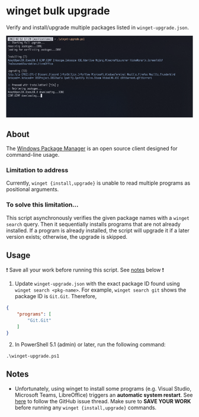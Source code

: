 # winget bulk upgrade

Verify and install/upgrade multiple packages listed in `winget-upgrade.json`.

![sample run](screenshots/run_example.png)


## About

The [Windows Package Manager](https://docs.microsoft.com/en-us/windows/package-manager/winget/) is an open source client designed for command-line usage.

### Limitation to address
Currently, `winget {install,upgrade}` is unable to read multiple programs as positional arguments.

### To solve this limitation...
This script asynchronously verifies the given package names with a `winget search` query. Then it sequentially installs programs that are not already installed. If a program is already installed, the script will upgrade it if a later version exists; otherwise, the upgrade is skipped.


## Usage

:exclamation: Save all your work before running this script. See [notes](#notes) below :exclamation:

1. Update `winget-upgrade.json` with the exact package ID found using `winget search <pkg-name>`.
For example, `winget search git` shows the package ID is `Git.Git`. Therefore,
```json
{
    "programs": [
        "Git.Git"
    ]
}
```

2. In PowerShell 5.1 (admin) or later, run the following command:
```
.\winget-upgrade.ps1
```


## Notes
- Unfortunately, using winget to install some programs (e.g. Visual Studio, Microsoft Teams, LibreOffice) triggers an **automatic system restart**. See [here](https://github.com/microsoft/winget-cli/issues/229
) to follow the GitHub issue thread. Make sure to **SAVE YOUR WORK** before running any `winget {install,upgrade}` commands.

